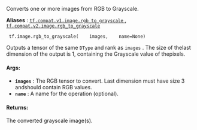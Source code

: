Converts one or more images from RGB to Grayscale.

**Aliases** : [ `tf.compat.v1.image.rgb_to_grayscale` ](/api_docs/python/tf/image/rgb_to_grayscale), [ `tf.compat.v2.image.rgb_to_grayscale` ](/api_docs/python/tf/image/rgb_to_grayscale)

```
 tf.image.rgb_to_grayscale(    images,    name=None) 
```

Outputs a tensor of the same  `DType`  and rank as  `images` .  The size of thelast dimension of the output is 1, containing the Grayscale value of thepixels.

#### Args:
- **`images`** : The RGB tensor to convert. Last dimension must have size 3 andshould contain RGB values.
- **`name`** : A name for the operation (optional).


#### Returns:
The converted grayscale image(s).

